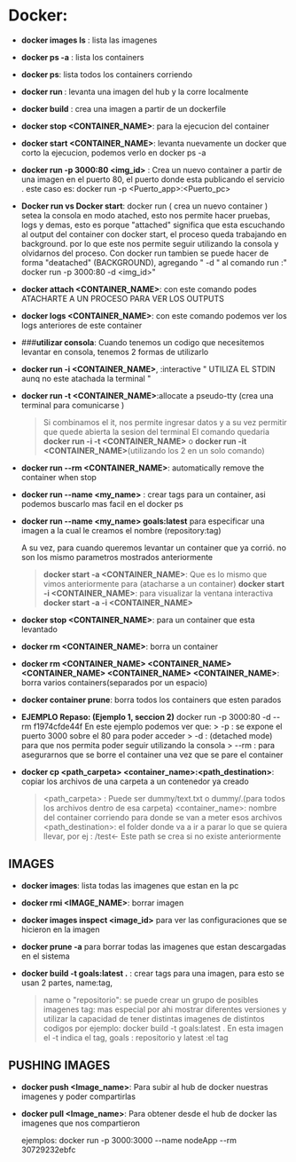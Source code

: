 # Docker:

-  **docker images ls** : lista las imagenes
-  **docker ps -a** : lista los containers 
-  **docker ps**: lista todos los containers corriendo
-  **docker run <image>**: levanta una imagen del hub y la corre localmente 
-  **docker build** : crea una imagen a partir de un dockerfile
-  **docker stop <CONTAINER_NAME>**: para la ejecucion del container
-  **docker start <CONTAINER_NAME>**: levanta nuevamente un docker que corto la ejecucion, podemos verlo en docker ps -a
-  **docker run -p 3000:80 <img_id>** : Crea un nuevo container a partir de una imagen en el puerto 80, el puerto donde esta publicando el servicio .
este caso es: docker run -p <Puerto_app>:<Puerto_pc>

-  **Docker run vs Docker start**: docker run ( crea un nuevo container ) setea la consola en modo atached, esto nos permite hacer pruebas, logs y demas, esto es porque "attached" significa que esta escuchando al output del container
  con docker start, el proceso queda trabajando en background. por lo que este nos permite seguir utilizando la consola y olvidarnos del proceso.
  Con docker run tambien se puede hacer de forma "deatached" (BACKGROUND), agregando " -d " al comando run :" docker run -p 3000:80 -d <img_id>"

-  **docker attach <CONTAINER_NAME>**: con este comando podes ATACHARTE A UN PROCESO PARA VER LOS OUTPUTS 
-  **docker logs <CONTAINER_NAME>**: con este comando podemos ver los logs anteriores de este container 

- ###**utilizar consola**: Cuando tenemos un codigo que necesitemos levantar en consola, tenemos 2 formas de utilizarlo
- **docker run -i <CONTAINER_NAME>**, :interactive " UTILIZA EL STDIN aunq no este atachada la terminal "
- **docker run -t <CONTAINER_NAME>**:allocate a pseudo-tty (crea una terminal para comunicarse )
    >Si combinamos el it, nos permite ingresar datos y a su vez permitir que quede abierta la sesion del terminal
    >El comando quedaria **docker run -i -t <CONTAINER_NAME>** o **docker run -it <CONTAINER_NAME>**(utilizando los 2 en un solo comando)
- **docker run --rm <CONTAINER_NAME>**: automatically remove the container when stop
   
- **docker run --name <my_name>** : crear tags para un container, asi podemos buscarlo mas facil en el docker ps 

- **docker run --name <my_name> goals:latest** para especificar una imagen a la cual le creamos el nombre (repository:tag) 


  A su vez, para cuando queremos levantar un container que ya corrió. no son los mismo parametros mostrados anteriormente
  >**docker start -a <CONTAINER_NAME>**: Que es lo mismo que vimos anteriormente para (atacharse a un container)
  >**docker start -i <CONTAINER_NAME>**: para visualizar la ventana interactiva 
  >**docker start -a -i <CONTAINER_NAME>**

- **docker stop <CONTAINER_NAME>**: para un container que esta levantado
- **docker rm <CONTAINER_NAME>**: borra un container 
- **docker rm <CONTAINER_NAME> <CONTAINER_NAME> <CONTAINER_NAME> <CONTAINER_NAME> <CONTAINER_NAME>**: borra varios containers(separados por un espacio) 
- **docker container prune**: borra todos los containers que esten parados 


- **EJEMPLO Repaso: (Ejemplo 1, seccion 2)**
  docker run -p 3000:80 -d --rm f1974cfde44f
   En este ejemplo podemos ver que:
      > -p : se expone el puerto 3000 sobre el 80 para poder acceder
      > -d : (detached mode) para que nos permita poder seguir utilizando la consola
      > --rm : para asegurarnos que se borre el container una vez que se pare el container


- **docker cp <path_carpeta> <container_name>:<path_destination>**: copiar los archivos de una carpeta a un contenedor ya creado
  > <path_carpeta> : Puede ser dummy/text.txt o dummy/.(para todos los archivos dentro de esa carpeta)
  > <container_name>: nombre del container corriendo para donde se van a meter esos archivos
  > <path_destination>: el folder donde va a ir a parar lo que se quiera llevar, por ej : /test<- Este path se crea si no existe anteriormente

## IMAGES

- **docker images**: lista todas las  imagenes que estan en la pc
- **docker rmi <IMAGE_NAME>**: borrar imagen  
- **docker images inspect <image_id>** para ver las configuraciones que se hicieron en la imagen
- **docker prune -a** para borrar todas las imagenes que estan descargadas en el sistema

- **docker build -t goals:latest .** : crear tags para una imagen, para esto se usan 2 partes, name:tag,
    > name o "repositorio": se puede crear un grupo de posibles imagenes
    > tag: mas especial por ahi mostrar diferentes versiones y utilizar la capacidad de tener distintas imagenes de distintos codigos 
  por ejemplo: docker build -t goals:latest . 
    > En esta imagen el -t indica el tag, goals : repositorio  y latest :el tag


## PUSHING IMAGES
 - **docker push <Image_name>**: Para subir al hub de docker nuestras imagenes y poder compartirlas
 - **docker pull <Image_name>**: Para obtener desde el hub de docker las imagenes que nos compartieron


    ejemplos:
    docker run -p 3000:3000 --name nodeApp --rm 30729232ebfc


